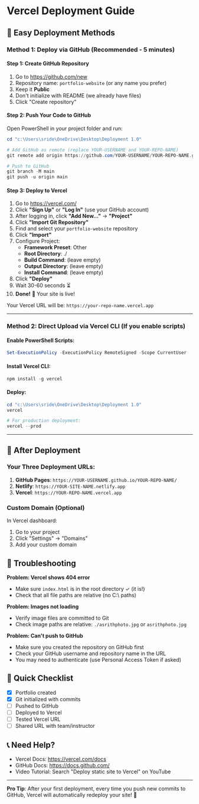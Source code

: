 # Vercel Deployment Guide

## 🚀 Easy Deployment Methods

### Method 1: Deploy via GitHub (Recommended - 5 minutes)

#### Step 1: Create GitHub Repository
1. Go to https://github.com/new
2. Repository name: `portfolio-website` (or any name you prefer)
3. Keep it **Public**
4. Don't initialize with README (we already have files)
5. Click "Create repository"

#### Step 2: Push Your Code to GitHub
Open PowerShell in your project folder and run:

```powershell
cd "c:\Users\sride\OneDrive\Desktop\Deployment 1.0"

# Add GitHub as remote (replace YOUR-USERNAME and YOUR-REPO-NAME)
git remote add origin https://github.com/YOUR-USERNAME/YOUR-REPO-NAME.git

# Push to GitHub
git branch -M main
git push -u origin main
```

#### Step 3: Deploy to Vercel
1. Go to https://vercel.com/
2. Click **"Sign Up"** or **"Log In"** (use your GitHub account)
3. After logging in, click **"Add New..."** → **"Project"**
4. Click **"Import Git Repository"**
5. Find and select your `portfolio-website` repository
6. Click **"Import"**
7. Configure Project:
   - **Framework Preset**: Other
   - **Root Directory**: ./
   - **Build Command**: (leave empty)
   - **Output Directory**: (leave empty)
   - **Install Command**: (leave empty)
8. Click **"Deploy"**
9. Wait 30-60 seconds ⏳
10. **Done!** 🎉 Your site is live!

Your Vercel URL will be: `https://your-repo-name.vercel.app`

---

### Method 2: Direct Upload via Vercel CLI (If you enable scripts)

#### Enable PowerShell Scripts:
```powershell
Set-ExecutionPolicy -ExecutionPolicy RemoteSigned -Scope CurrentUser
```

#### Install Vercel CLI:
```powershell
npm install -g vercel
```

#### Deploy:
```powershell
cd "c:\Users\sride\OneDrive\Desktop\Deployment 1.0"
vercel

# For production deployment:
vercel --prod
```

---

## 📝 After Deployment

### Your Three Deployment URLs:

1. **GitHub Pages**: `https://YOUR-USERNAME.github.io/YOUR-REPO-NAME/`
2. **Netlify**: `https://YOUR-SITE-NAME.netlify.app`
3. **Vercel**: `https://YOUR-REPO-NAME.vercel.app`

### Custom Domain (Optional)
In Vercel dashboard:
1. Go to your project
2. Click "Settings" → "Domains"
3. Add your custom domain

## 🔧 Troubleshooting

**Problem: Vercel shows 404 error**
- Make sure `index.html` is in the root directory ✓ (it is!)
- Check that all file paths are relative (no C:\ paths)

**Problem: Images not loading**
- Verify image files are committed to Git
- Check image paths are relative: `./asrithphoto.jpg` or `asrithphoto.jpg`

**Problem: Can't push to GitHub**
- Make sure you created the repository on GitHub first
- Check your GitHub username and repository name in the URL
- You may need to authenticate (use Personal Access Token if asked)

## 🎯 Quick Checklist

- [x] Portfolio created
- [x] Git initialized with commits
- [ ] Pushed to GitHub
- [ ] Deployed to Vercel
- [ ] Tested Vercel URL
- [ ] Shared URL with team/instructor

## 📞 Need Help?

- Vercel Docs: https://vercel.com/docs
- GitHub Docs: https://docs.github.com/
- Video Tutorial: Search "Deploy static site to Vercel" on YouTube

---

**Pro Tip**: After your first deployment, every time you push new commits to GitHub, Vercel will automatically redeploy your site! 🚀
